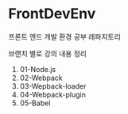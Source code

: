 # FrontDevEnv

프론트 엔드 개발 환경 공부 레파지토리

브랜치 별로 강의 내용 정리

1. 01-Node.js
2. 02-Webpack
3. 03-Wepback-loader
4. 04-Webpack-plugin
5. 05-Babel

